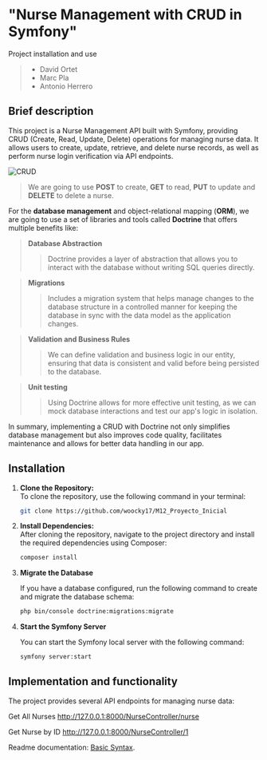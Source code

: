 # "Nurse Management with CRUD in Symfony"

Project installation and use

> - David Ortet
> - Marc Pla
> - Antonio Herrero

## Brief description

This project is a Nurse Management API built with Symfony, providing CRUD (Create, Read, Update, Delete) operations for managing nurse data. It allows users to create, update, retrieve, and delete nurse records, as well as perform nurse login verification via API endpoints.

![CRUD](https://media.licdn.com/dms/image/D4E12AQEs6G5nlBeiSg/article-cover_image-shrink_600_2000/0/1700011947400?e=2147483647&v=beta&t=ce2K9k-QgyoJZVdpxZJPsDjjex5nG_odjJEp1B0qRSY)

> We are going to use **POST** to create, **GET** to read, **PUT** to update and **DELETE** to delete a nurse.

For the **database management** and object-relational mapping (**ORM**), we are going to use a set of libraries and tools called **Doctrine** that offers multiple benefits like:

> **Database Abstraction**
>
> > Doctrine provides a layer of abstraction that allows you to interact with the database without writing SQL queries directly.

> **Migrations**
>
> > Includes a migration system that helps manage changes to the database structure in a controlled manner for keeping the database in sync with the data model as the application changes.

> **Validation and Business Rules**
>
> > We can define validation and business logic in our entity, ensuring that data is consistent and valid before being persisted to the database.

> **Unit testing**
>
> > Using Doctrine allows for more effective unit testing, as we can mock database interactions and test our app's logic in isolation.

In summary, implementing a CRUD with Doctrine not only simplifies database management but also improves code quality, facilitates maintenance and allows for better data handling in our app.

## Installation

1. **Clone the Repository:**  
   To clone the repository, use the following command in your terminal:

   ```bash
   git clone https://github.com/woocky17/M12_Proyecto_Inicial

   ```

2. **Install Dependencies:**  
    After cloning the repository, navigate to the project directory and install the required dependencies using Composer:

   ```bash
   composer install

   ```

3. **Migrate the Database**

    If you have a database configured, run the following command to create and migrate the database schema:
    ```bash
    php bin/console doctrine:migrations:migrate
    ```
4. **Start the Symfony Server**

    You can start the Symfony local server with the following command:
    ```bash
    symfony server:start
    ```
    
## Implementation and functionality
The project provides several API endpoints for managing nurse data:


Get All Nurses
http://127.0.0.1:8000/NurseController/nurse

Get Nurse by ID
http://127.0.0.1:8000/NurseController/1




Readme documentation: [Basic Syntax](https://www.markdownguide.org/basic-syntax/#overview).

